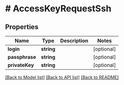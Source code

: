 # # AccessKeyRequestSsh

## Properties

Name | Type | Description | Notes
------------ | ------------- | ------------- | -------------
**login** | **string** |  | [optional]
**passphrase** | **string** |  | [optional]
**privateKey** | **string** |  | [optional]

[[Back to Model list]](../../README.md#models) [[Back to API list]](../../README.md#endpoints) [[Back to README]](../../README.md)
